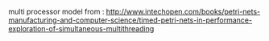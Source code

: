 multi processor model from : http://www.intechopen.com/books/petri-nets-manufacturing-and-computer-science/timed-petri-nets-in-performance-exploration-of-simultaneous-multithreading
